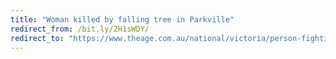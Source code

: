 ```yaml
---
title: "Woman killed by falling tree in Parkville"
redirect_from: /bit.ly/2H1sWDY/
redirect_to: "https://www.theage.com.au/national/victoria/person-fighting-for-life-after-rescue-from-under-a-tree-20190812-p52g51.html"
---
```


